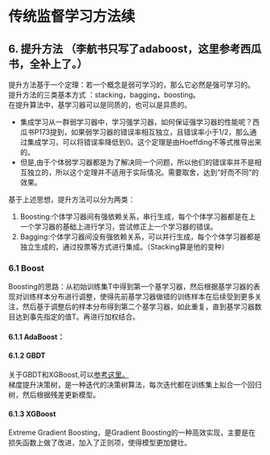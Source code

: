 # 传统监督学习方法续
## 6. 提升方法 （李航书只写了adaboost，这里参考西瓜书，全补上了。）
提升方法基于一个定理：若一个概念是弱可学习的，那么它必然是强可学习的。 <br>
提升方法的三类基本方式 ：stacking，bagging，boosting。<br>
在提升算法中，基学习器可以是同质的，也可以是异质的。<br>
* 集成学习从一群弱学习器中，学习强学习器，如何保证强学习器的性能呢？西瓜书P173提到，如果弱学习器的错误率相互独立，且错误率小于1/2，那么通过集成学习，可以将错误率降低到0。这个定理是由Hoeffding不等式推导出来的。 <br>
* 但是,由于个体弱学习器都是为了解决同一个问题，所以他们的错误率并不是相互独立的，所以这个定理并不适用于实际情况。需要取舍，达到“好而不同”的效果。 <br> 

基于上述思想，提升方法可以分为两类： <br>
1. Boosting:个体学习器间有强依赖关系，串行生成，每个个体学习器都是在上一个学习器的基础上进行学习，尝试修正上一个学习器的错误。 <br>
2. Bagging:个体学习器间没有强依赖关系，可以并行生成，每个个体学习器都是独立生成的，通过投票等方式进行集成。（Stacking算是他的变种） <br>

### 6.1 Boost
Boosting的思路：从初始训练集T中得到第一个基学习器，然后根据基学习器的表现对训练样本分布进行调整，使得先前基学习器做错的训练样本在后续受到更多关注，然后基于调整后的样本分布得到第二个基学习器，如此重复，直到基学习器数目达到事先指定的值T。再进行加权结合。<br>
#### 6.1.1 AdaBoost：
#### 6.1.2 GBDT
关于GBDT和XGBoost,可以[参考这里。](https://zhuanlan.zhihu.com/p/162001079) <br>
梯度提升决策树，是一种迭代的决策树算法，每次迭代都在训练集上拟合一个回归树，然后根据残差更新模型。 <br>
#### 6.1.3 XGBoost
Extreme Gradient Boosting，是Gradient Boosting的一种高效实现，主要是在损失函数上做了改进，加入了正则项，使得模型更加健壮。 <br>